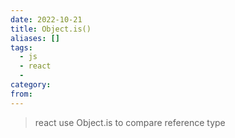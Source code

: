 ```yaml
---
date: 2022-10-21
title: Object.is()
aliases: []
tags:
  - js
  - react
  - 
category: 
from: 
---
```

> react use Object.is to compare reference type